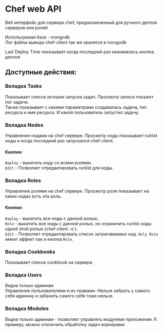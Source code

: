 # Chef web API

Веб интерфейс для сервера chef, предназначенный для ручного деплоя серверов или ролей

Используемая база - mongodb  
Лог файлы вывода chef-client так же хранятся в mongodb  

Last Deploy Time показывает когда последний раз нажималась кнопка деплоя   
## Доступные действия:
### Вкладка Tasks
Показывает список истории запуска задач. Просмотр записи покажет лог задачи.  
Также показывает с какими параметрами создавалась задача, тип ресурса и имя ресурса. И какой пользователь запустил задачу.

### Вкладка Nodes
Управление нодами на chef сервере. Просмотр ноды показывает runlist ноды и когда последний раз запускался chef-client.  
#### Кнопки:  
`Deploy` - выкатить ноду со всеми ролями.  
`Edit` - Позволяет отредактировать runlist для ноды.  

### Вкладка Roles
Управление ролями на chef сервере. Просмотр роли показывает на каких нодах есть эта роль.  
#### Кнопки:  
`Deploy` - выкатить все ноды с данной ролью.  
`Role` - выкатить все ноды с данной ролью, но ограничить runlist ноды одной этой ролью (chef-client -o <role>).  
`Edit` - Позволяет отредактировать список затрагиваемых нод. `Only Role` имеет эффект как и кнопка `Role`.   

### Вкладка Cookbooks
Показывает список cookbook на сервере.

### Вкладка Users
Видна только админам  
Управление пользователями и их правами. Нельзя забрать у самого себя админку и забанить самого себя тоже нельзя.

### Вкладка Modules
Видна только админам - позволяет управлять модулями приложения. К примеру, можно отключить обработку задач воркерами.